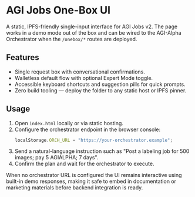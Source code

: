 # AGI Jobs One-Box UI

A static, IPFS-friendly single-input interface for AGI Jobs v2. The page works in a demo mode out of the box and can be wired to the AGI-Alpha Orchestrator when the `/onebox/*` routes are deployed.

## Features

- Single request box with conversational confirmations.
- Walletless default flow with optional Expert Mode toggle.
- Accessible keyboard shortcuts and suggestion pills for quick prompts.
- Zero build tooling — deploy the folder to any static host or IPFS pinner.

## Usage

1. Open `index.html` locally or via static hosting.
2. Configure the orchestrator endpoint in the browser console:
   ```js
   localStorage.ORCH_URL = "https://your-orchestrator.example";
   ```
3. Send a natural-language instruction such as "Post a labeling job for 500 images; pay 5 AGIALPHA; 7 days".
4. Confirm the plan and wait for the orchestrator to execute.

When no orchestrator URL is configured the UI remains interactive using built-in demo responses, making it safe to embed in documentation or marketing materials before backend integration is ready.
